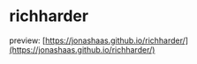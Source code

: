 # richharder

preview:
[https://jonashaas.github.io/richharder/](https://jonashaas.github.io/richharder/)
